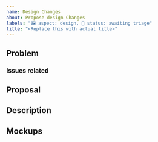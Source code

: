 ```yaml
---
name: Design Changes
about: Propose design Changes
labels: "🖼️ aspect: design, 🚦 status: awaiting triage"
title: "<Replace this with actual title>"
---
```


## Problem
<!-- Describe the design problem. -->

### Issues related
<!-- List all the issues related to the problem. -->

## Proposal
<!-- Share your design proposal through mockups, prototypes, or videos. -->

## Description
<!-- Describe the changes and new elements the design proposal has. Please mention all the components and styles impacted by your idea. -->

## Mockups
<!-- Add the Figma file name and link. -->